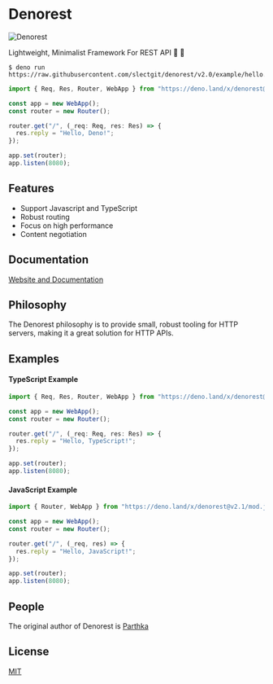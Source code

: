 # Denorest

![Denorest](https://raw.githubusercontent.com/slectgit/denorest-docs/master/denologo.png)

Lightweight, Minimalist Framework For REST API 🦕 🚀

```console
$ deno run https://raw.githubusercontent.com/slectgit/denorest/v2.0/example/hello.ts
```

```typescript
import { Req, Res, Router, WebApp } from "https://deno.land/x/denorest@v2.1/mod.ts";

const app = new WebApp();
const router = new Router();

router.get("/", (_req: Req, res: Res) => {
  res.reply = "Hello, Deno!";
});

app.set(router);
app.listen(8080);
```

## Features

- Support Javascript and TypeScript
- Robust routing
- Focus on high performance
- Content negotiation

## Documentation

[Website and Documentation](https://denorest.deno.dev/)

## Philosophy

The Denorest philosophy is to provide small, robust tooling for HTTP servers,
making it a great solution for HTTP APIs.

## Examples

#### TypeScript Example

```typescript
import { Req, Res, Router, WebApp } from "https://deno.land/x/denorest@v2.1/mod.ts";

const app = new WebApp();
const router = new Router();

router.get("/", (_req: Req, res: Res) => {
  res.reply = "Hello, TypeScript!";
});

app.set(router);
app.listen(8080);
```

#### JavaScript Example

```javascript
import { Router, WebApp } from "https://deno.land/x/denorest@v2.1/mod.js";

const app = new WebApp();
const router = new Router();

router.get("/", (_req, res) => {
  res.reply = "Hello, JavaScript!";
});

app.set(router);
app.listen(8080);
```

## People

The original author of Denorest is [Parthka](https://github.com/meparthka)

## License

[MIT](https://github.com/slectgit/denorest/blob/main/LICENSE)
